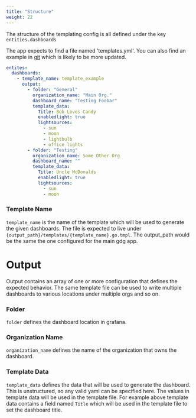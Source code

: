 ```yaml
---
title: "Structure"
weight: 22
---
```

The structure of the templating config is all defined under the key `entities.dashboards`

The app expects to find a file named 'templates.yml'.  You can also find an example in [git](https://github.com/esnet/gdg/blob/main/config/templates-example.yml) which is likely to be more updated.

```yaml
entites:
  dashboards:
    - template_name: template_example
      output:
        - folder: "General"
          organization_name: "Main Org."
          dashboard_name: "Testing Foobar"
          template_data:
            Title: Bob Loves Candy
            enabledlight: true
            lightsources:
              - sun
              - moon
              - lightbulb
              - office lights
        - folder: "Testing"
          organization_name: Some Other Org
          dashboard_name: ""
          template_data:
            Title: Uncle McDonalds
            enabledlight: true
            lightsources:
              - sun
              - moon
```

### Template Name

`template_name` is the name of the template which will be used to generate the given dashboards.  The file is expected to live under `{output_path}/templates/{template_name}.go.tmpl`.  The output_path would be the same the one configured for the main gdg app.

# Output

Output contains an array of one or more configuration that defines the expected behavior.  The same template file can be used to write multiple dashboards to various locations under multiple orgs and so on.

### Folder

`folder` defines the dashboard location in grafana.

### Organization Name

`organization_name` defines the name of the organization that owns the dashboard.

### Template Data

`template_data` defines the data that will be used to generate the dashboard.  This is unstructured, so any valid yaml can be specified here.  The values in template data will be used in the template file.  For example above template data contains a field named `Title` which will be used in the template file to set the dashboard title.

